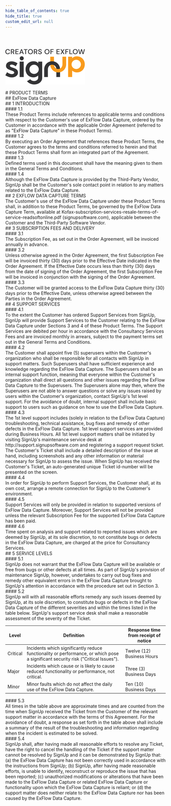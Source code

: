 ```yaml
---
hide_table_of_contents: true
hide_title: true
custom_edit_url: null
---
```

<div class="agreement-doc">
<br/><br/>

![SignUp Software](./img/signup_logo_black.png)

<div class="paragraph-big">
# PRODUCT TERMS
</div>
<div class="paragraph-medium">
## ExFlow Data Capture
</div>

<div class="paragraph-medium">
## 1 INTRODUCTION
</div>
<div class="paragraph">
#### 1.1<div class="paragraph-text">These Product Terms include references to applicable terms and conditions with respect to the Customer's use of ExFlow Data Capture, ordered by the Customer in accordance with the applicable Order Agreement (referred to as "ExFlow Data Capture" in these Product Terms). </div>
</div>

<div class="paragraph">
#### 1.2<div class="paragraph-text">By executing an Order Agreement that references these Product Terms, the Customer agrees to the terms and conditions referred to herein and that these Product Terms shall form an integrated part of the Agreement. </div>
</div>

<div class="paragraph">
#### 1.3<div class="paragraph-text">Defined terms used in this document shall have the meaning given to them in the General Terms and Conditions.</div>
</div>

<div class="paragraph">
#### 1.4<div class="paragraph-text">Although the ExFlow Data Capture is provided by the Third-Party Vendor, SignUp shall be the Customer's sole contact point in relation to any matters related to the ExFlow Data Capture. </div>
</div>

<div class="paragraph-medium">
## 2 EXFLOW DATA CAPTURE TERMS
</div>
The Customer's use of the ExFlow Data Capture under these Product Terms shall, in addition to these Product Terms, be governed by the ExFlow Data Capture Term, available at Kofax-subscription-services-resale-terms-of-service-readsoftonline.pdf (signupsoftware.com), applicable between the Customer and the Third-Party Software Vendor. 

<div class="paragraph-medium">
## 3 SUBSCRIPTION FEES AND DELIVERY
</div>
<div class="paragraph">
#### 3.1<div class="paragraph-text">The Subscription Fee, as set out in the Order Agreement, will be invoiced annually in advance. </div>
</div>

<div class="paragraph">
#### 3.2<div class="paragraph-text">Unless otherwise agreed in the Order Agreement, the first Subscription Fee will be invoiced thirty (30) days prior to the Effective Date indicated in the Order Agreement. If the Effective Date occurs less than thirty (30) days from the date of signing of the Order Agreement, the first Subscription Fee will be invoiced in conjunction with the signing of the Order Agreement.</div>
</div>

<div class="paragraph">
#### 3.3<div class="paragraph-text">The Customer will be granted access to the ExFlow Data Capture thirty (30) days prior to the Effective Date, unless otherwise agreed between the Parties in the Order Agreement. </div>
</div>

<div class="paragraph-medium">
## 4 SUPPORT SERVICES 
</div>
<div class="paragraph">
#### 4.1<div class="paragraph-text">To the extent the Customer has ordered Support Services from SignUp, SignUp will provide Support Services to the Customer relating to the ExFlow Data Capture under Sections 3 and 4 of these Product Terms. The Support Services are debited per hour in accordance with the Consultancy Services Fees and are invoiced monthly in arrears, subject to the payment terms set out in the General Terms and Conditions. </div>
</div>

<div class="paragraph">
#### 4.2<div class="paragraph-text">The Customer shall appoint five (5) superusers within the Customer's organization who shall be responsible for all contacts with SignUp in support matters. Such Superusers shall have sufficient experience and knowledge regarding the ExFlow Data Capture. The Superusers shall be an internal support function, meaning that everyone within the Customer's organization shall direct all questions and other issues regarding the ExFlow Data Capture to the Superusers. The Superusers alone may then, where the Superusers are not able to answer questions or solve any issues raised by users within the Customer's organization, contact SignUp's 1st level support. For the avoidance of doubt, internal support shall include basic support to users such as guidance on how to use the ExFlow Data Capture.</div>
</div>

<div class="paragraph">
#### 4.3<div class="paragraph-text">The 1st level support includes (solely in relation to the ExFlow Data Capture) troubleshooting, technical assistance, bug fixes and remedy of other defects in the ExFlow Data Capture. 1st level support services are provided during Business Hours. All 1st level support matters shall be initiated by visiting SignUp's maintenance service desk at http://support.signupsoftware.com and registering a support request ticket. The Customer's Ticket shall include a detailed description of the issue at hand, including screenshots and any other information or material necessary for SignUp to assess the issue. When SignUp has received the Customer's Ticket, an auto-generated unique Ticket id-number will be presented on the screen.</div>
</div>

<div class="paragraph">
#### 4.4<div class="paragraph-text">In order for SignUp to perform Support Services, the Customer shall, at its own cost, arrange a remote connection for SignUp to the Customer's environment.</div>
</div>

<div class="paragraph">
#### 4.5<div class="paragraph-text">Support Services will only be provided in relation to supported versions of ExFlow Data Capture. Moreover, Support Services will not be provided unless the relevant Subscription Fee for the supported ExFlow Data Capture has been paid. </div>
</div>

<div class="paragraph">
#### 4.6<div class="paragraph-text">Time spent on analysis and support related to reported issues which are deemed by SignUp, at its sole discretion, to not constitute bugs or defects in the ExFlow Data Capture, are charged at the price for Consultancy Services. </div>
</div>

<div class="paragraph-medium">
## 5 SERVICE LEVELS
</div>
<div class="paragraph">
#### 5.1<div class="paragraph-text">SignUp does not warrant that the ExFlow Data Capture will be available or free from bugs or other defects at all times. As part of SignUp's provision of maintenance SignUp, however, undertakes to carry out bug fixes and remedy other equivalent errors in the ExFlow Data Capture brought to SignUp's attention in accordance with the procedure set out in Section 3. </div>
</div>

<div class="paragraph">
#### 5.2<div class="paragraph-text">SignUp will with all reasonable efforts remedy any such issues deemed by SignUp, at its sole discretion, to constitute bugs or defects in the ExFlow Data Capture of the different severities and within the times listed in the table below. SignUp's support service desk shall make a reasonable assessment of the severity of the Ticket.</div>
</div>

| Level  | Definition | Response time from receipt of notice |
|--------|------------|--------------------------------------|
| Critical | Incidents which significantly reduce functionality or performance, or which pose a significant security risk ("Critical Issues"). | Twelve (12) Business Hours |
| Major | Incidents which cause or is likely to cause reduced functionality or performance, not critical. | Three (3) Business Days |
| Minor | Minor faults which do not affect the daily use of the ExFlow Data Capture. | Ten (10) Business Days |

<div class="paragraph">
#### 5.3<div class="paragraph-text">All times in the table above are approximate times and are counted from the time when SignUp received the Ticket from the Customer of the relevant support matter in accordance with the terms of this Agreement. For the avoidance of doubt, a response as set forth in the table above shall include a summary of the result of the troubleshooting and information regarding when the incident is estimated to be solved.</div>
</div>

<div class="paragraph">
#### 5.4<div class="paragraph-text">SignUp shall, after having made all reasonable efforts to resolve any Ticket, have the right to cancel the handling of the Ticket if the support matter cannot be resolved by SignUp and it can be demonstrated by SignUp that:</div>
</div>
(a) the ExFlow Data Capture has not been correctly used in accordance with the instructions from SignUp;
(b) SignUp, after having made reasonable efforts, is unable to identify, reconstruct or reproduce the issue that has been reported;
(c) unauthorized modifications or alterations that have been made to the ExFlow Data Capture or related ExFlow Data Capture or functionality upon which the ExFlow Data Capture is reliant; or
(d) the support matter does neither relate to the ExFlow Data Capture nor has been caused by the ExFlow Data Capture.

</div>

